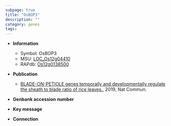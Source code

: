 ```yaml
---
subpage: true
title: "OsBOP3"
description: ""
category: genes
tags: 
---
```


* **Information**  
    + Symbol: OsBOP3  
    + MSU: [LOC_Os12g04410](http://rice.plantbiology.msu.edu/cgi-bin/ORF_infopage.cgi?orf=LOC_Os12g04410)  
    + RAPdb: [Os12g0138500](http://rapdb.dna.affrc.go.jp/viewer/gbrowse_details/irgsp1?name=Os12g0138500)  

* **Publication**  
    + [BLADE-ON-PETIOLE genes temporally and developmentally regulate the sheath to blade ratio of rice leaves.](http://www.ncbi.nlm.nih.gov/pubmed?term=BLADE-ON-PETIOLE+genes+temporally+and+developmentally+regulate+the+sheath+to+blade+ratio+of+rice+leaves.%5BTitle%5D), 2019, Nat Commun.

* **Genbank accession number**  

* **Key message**  

* **Connection**  



